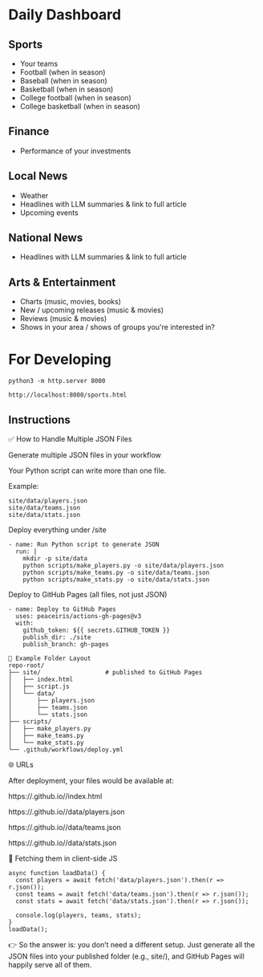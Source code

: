 # Daily Dashboard

## Sports
- Your teams
- Football (when in season)
- Baseball (when in season)
- Basketball (when in season)
- College football (when in season)
- College basketball (when in season)

## Finance
- Performance of your investments

## Local News
- Weather
- Headlines with LLM summaries & link to full article
- Upcoming events

## National News
- Headlines with LLM summaries & link to full article

## Arts & Entertainment
- Charts (music, movies, books)
- New / upcoming releases (music & movies)
- Reviews (music & movies)
- Shows in your area / shows of groups you're interested in?


# For Developing

`python3 -m http.server 8000`

`http://localhost:8000/sports.html`


## Instructions

✅ How to Handle Multiple JSON Files

Generate multiple JSON files in your workflow

Your Python script can write more than one file.

Example:

```
site/data/players.json
site/data/teams.json
site/data/stats.json
```


Deploy everything under /site

```
- name: Run Python script to generate JSON
  run: |
    mkdir -p site/data
    python scripts/make_players.py -o site/data/players.json
    python scripts/make_teams.py -o site/data/teams.json
    python scripts/make_stats.py -o site/data/stats.json
```


Deploy to GitHub Pages (all files, not just JSON)
```
- name: Deploy to GitHub Pages
  uses: peaceiris/actions-gh-pages@v3
  with:
    github_token: ${{ secrets.GITHUB_TOKEN }}
    publish_dir: ./site
    publish_branch: gh-pages
````

```
📂 Example Folder Layout
repo-root/
├── site/                  # published to GitHub Pages
│   ├── index.html
│   ├── script.js
│   └── data/
│       ├── players.json
│       ├── teams.json
│       └── stats.json
├── scripts/
│   ├── make_players.py
│   ├── make_teams.py
│   └── make_stats.py
└── .github/workflows/deploy.yml
```

🌐 URLs

After deployment, your files would be available at:

https://<username>.github.io/<repo>/index.html

https://<username>.github.io/<repo>/data/players.json

https://<username>.github.io/<repo>/data/teams.json

https://<username>.github.io/<repo>/data/stats.json

🎯 Fetching them in client-side JS
```
async function loadData() {
  const players = await fetch('data/players.json').then(r => r.json());
  const teams = await fetch('data/teams.json').then(r => r.json());
  const stats = await fetch('data/stats.json').then(r => r.json());

  console.log(players, teams, stats);
}
loadData();
```


👉 So the answer is: you don’t need a different setup. Just generate all the JSON files into your published folder (e.g., site/), and GitHub Pages will happily serve all of them.